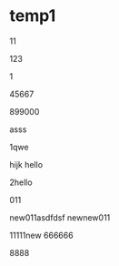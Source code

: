 # temp1
11

123

1

45667

899000

asss

1qwe

hijk
hello

2hello

011

new011asdfdsf
newnew011

11111new
666666

8888
